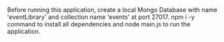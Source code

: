 Before running this application, create a local Mongo Database with name 'eventLibrary' and collection name 'events' at port 27017. 
npm i -y command to install all dependencies and node main.js to run the application.
